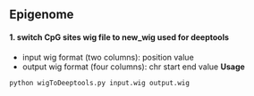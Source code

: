 ## Epigenome

#### 1. switch CpG sites wig file to new_wig used for deeptools

* input wig format (two columns): position  value
* output wig format (four columns): chr    start   end value
**Usage**
```
python wigToDeeptools.py input.wig output.wig
```
